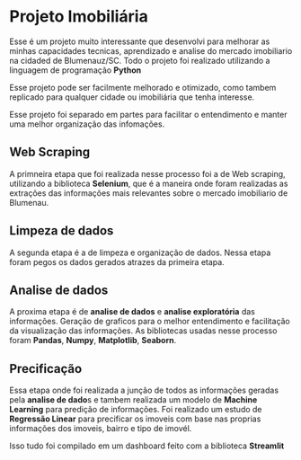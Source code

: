 # Projeto Imobiliária

Esse é um projeto muito interessante que desenvolvi para melhorar as minhas capacidades tecnicas, aprendizado e analise do mercado imobiliario na cidaded de Blumenauz/SC.
Todo o projeto foi realizado utilizando a linguagem de programação **Python**

Esse projeto pode ser facilmente melhorado e otimizado, como tambem replicado para qualquer cidade ou imobiliária que tenha interesse.

Esse projeto foi separado em partes para facilitar o entendimento e manter uma melhor organização das infomações.

## Web Scraping

A primneira etapa que foi realizada nesse processo foi a de Web scraping, utilizando a biblioteca **Selenium**,  que é a maneira onde foram realizadas as extrações das informações mais relevantes sobre o mercado imobiliario de Blumenau.

## Limpeza de dados

A segunda etapa é a de limpeza e organização de dados.
Nessa etapa foram pegos os dados gerados atrazes da primeira etapa.

## Analise de dados

A proxima etapa é de **analise de dados** e **analise exploratória** das informações.
Geração de graficos para o melhor entendimento e facilitação da visualização das informações. As bibliotecas usadas nesse processo foram **Pandas**, **Numpy**, **Matplotlib**, **Seaborn**.

## Precificação

Essa etapa onde foi realizada a junção de todos as informações geradas pela **analise de dado**s e tambem realizada um modelo de **Machine Learning** para predição de informações. Foi realizado um estudo de **Regressão Linear** para precificar os imoveis com base nas proprias informações dos imoveis, bairro e tipo de imovél.

Isso tudo foi compilado em um dashboard feito com a biblioteca **Streamlit**